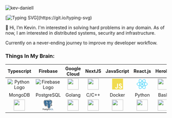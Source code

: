 <p align="left"> <img src="https://komarev.com/ghpvc/?username=kev-daniell" alt="kev-daniell" /> </p>

[![Typing SVG](https://readme-typing-svg.demolab.com?font=Fira+Code&pause=0&background=C3080000&width=600&lines=Howdy...;I+like+building+things.)](https://git.io/typing-svg)

👋 Hi, I’m Kevin. I'm interested in solving hard problems in any domain. As of now, I am interested in distributed systems, security and infrastructure. 

Currently on a never-ending journey to improve my developer workflow.

### Things In My Brain: 
|Typescript|Firebase|Google Cloud|NextJS|JavaScript|React.js|Heroku|Git
|:-:|:-:|:-:|:-:|:-:|:-:|:-:|:-:|
|<img src="https://cdn.jsdelivr.net/gh/devicons/devicon/icons/typescript/typescript-original.svg" alt="Python Logo" width="35" height="35"/>|<img src="https://cdn.jsdelivr.net/gh/devicons/devicon/icons/firebase/firebase-plain.svg" alt="Firebase Logo" width="35" height="35"/>|<img src="https://cdn.jsdelivr.net/gh/devicons/devicon/icons/googlecloud/googlecloud-original.svg" width="35" height="35"/>|<img src="https://cdn.jsdelivr.net/gh/devicons/devicon/icons/nextjs/nextjs-line.svg" width="35" height="35"/>|<img src="https://raw.githubusercontent.com/devicons/devicon/master/icons/javascript/javascript-plain.svg" width="35" height="35"/>|<img src="https://raw.githubusercontent.com/devicons/devicon/master/icons/react/react-original.svg" height="35" width="35"/>|<img src="https://cdn.jsdelivr.net/gh/devicons/devicon/icons/heroku/heroku-plain.svg" height="35" width="35"/>|<img src="https://cdn.jsdelivr.net/gh/devicons/devicon/icons/git/git-original.svg" height="35" width="35"/>|
|MongoDB|PostgreSQL|Golang|C/C++|Docker|Python|Bash|Node
|<img src="https://cdn.jsdelivr.net/gh/devicons/devicon/icons/mongodb/mongodb-original.svg" width="35" height="35"/>|<img src="https://raw.githubusercontent.com/devicons/devicon/master/icons/postgresql/postgresql-original-wordmark.svg" width="35" height="35"/>|<img src="https://cdn.jsdelivr.net/gh/devicons/devicon/icons/go/go-original-wordmark.svg" height="35" width="35"/>|<img src="https://cdn.jsdelivr.net/gh/devicons/devicon/icons/cplusplus/cplusplus-original.svg" height="35" width="35"/>|<img src="https://cdn.jsdelivr.net/gh/devicons/devicon/icons/docker/docker-original.svg" width="35" height="35"/>|<img src="https://cdn.jsdelivr.net/gh/devicons/devicon/icons/python/python-original.svg" height="35" width="35"/>|<img src="https://cdn.jsdelivr.net/gh/devicons/devicon/icons/bash/bash-original.svg" height="35" width="35"/>|<img src="https://cdn.jsdelivr.net/gh/devicons/devicon/icons/nodejs/nodejs-original.svg" height="35" width="35"/>|


<!---
kev-daniell/kev-daniell is a ✨ special ✨ repository because its `README.md` (this file) appears on your GitHub profile.
You can click the Preview link to take a look at your changes.
--->


